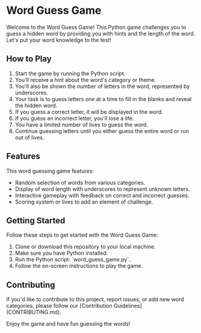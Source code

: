 <!DOCTYPE html>
<html>
<head>
</head>
<body>

<h1>Word Guess Game</h1>

<p>Welcome to the Word Guess Game! This Python game challenges you to guess a hidden word by providing you with hints and the length of the word. Let's put your word knowledge to the test!</p>

<h2>How to Play</h2>

<ol>
<li>Start the game by running the Python script.</li>
<li>You'll receive a hint about the word's category or theme.</li>
<li>You'll also be shown the number of letters in the word, represented by underscores.</li>
<li>Your task is to guess letters one at a time to fill in the blanks and reveal the hidden word.</li>
<li>If you guess a correct letter, it will be displayed in the word.</li>
<li>If you guess an incorrect letter, you'll lose a life.</li>
<li>You have a limited number of lives to guess the word.</li>
<li>Continue guessing letters until you either guess the entire word or run out of lives.</li>
</ol>

<h2>Features</h2>

<p>This word guessing game features:</p>

<ul>
<li>Random selection of words from various categories.</li>
<li>Display of word length with underscores to represent unknown letters.</li>
<li>Interactive gameplay with feedback on correct and incorrect guesses.</li>
<li>Scoring system or lives to add an element of challenge.</li>
</ul>

<h2>Getting Started</h2>

<p>Follow these steps to get started with the Word Guess Game:</p>

<ol>
<li>Clone or download this repository to your local machine.</li>
<li>Make sure you have Python installed.</li>
<li>Run the Python script: `word_guess_game.py`.</li>
<li>Follow the on-screen instructions to play the game.</li>
</ol>

<h2>Contributing</h2>

<p>If you'd like to contribute to this project, report issues, or add new word categories, please follow our [Contribution Guidelines](CONTRIBUTING.md).</p>


<p>Enjoy the game and have fun guessing the words!</p>

</body>
</html>
